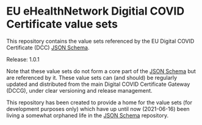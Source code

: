 # EU eHealthNetwork Digitial COVID Certificate value sets

This repository contains the value sets referenced by the EU Digital COVID Certificate (DCC) [JSON Schema](https://github.com/ehn-dcc-development/ehn-dcc-schema).

Release: 1.0.1

Note that these value sets do not form a core part of the [JSON Schema](https://github.com/ehn-dcc-development/ehn-dcc-schema) but are referenced by it. These value sets can (and should) be regularly updated and distributed from the main Digital COVID Certificate Gateway (DCCG), under clear versioning and release management.

This repository has been created to provide a home for the value sets (for development purposes only) which have up until now (2021-06-16) been living a somewhat orphaned life in the [JSON Schema](https://github.com/ehn-dcc-development/ehn-dcc-schema) repository.

